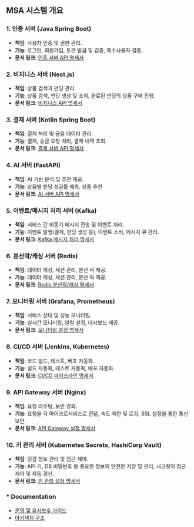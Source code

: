 
## MSA 시스템 개요

### 1. 인증 서버 (Java Spring Boot)
- **책임**: 사용자 인증 및 권한 관리.
- **기능**: 로그인, 회원가입, 토큰 발급 및 검증, 특수사용자 검증.
- **문서 링크**: [인증 서버 API 명세서](backend%2Fauth_server%2FAPI.md)

### 2. 비지니스 서버 (Nest.js)
- **책임**: 상품 검색과 펀딩 관리.
- **기능**: 상품 검색, 펀딩 생성 및 조회, 완료된 펀딩의 상품 구매 진행.
- **문서 링크**: [비지니스 API 명세서](backend%2Fbusiness_server%2FAPI.md)

### 3. 결제 서버 (Kotlin Spring Boot)
- **책임**: 결제 처리 및 금융 데이터 관리.
- **기능**: 결제, 송금 요청 처리, 결제 내역 조회.
- **문서 링크**: [결제 서버 API 명세서](backend%2Fpayment_server%2FAPI.md)

### 4. AI 서버 (FastAPI)
- **책임**: AI 기반 분석 및 추천 제공.
- **기능**: 상품별 펀딩 성공률 예측, 상품 추천
- **문서 링크**: [AI 서버 API 명세서](backend%2Fai_server%2FAPI.md)

### 5. 이벤트/메시지 처리 서버 (Kafka)
- **책임**: 서비스 간 비동기 메시지 전송 및 이벤트 처리.
- **기능**: 이벤트 발행(결제, 펀딩 생성 등), 이벤트 소비, 메시지 큐 관리.
- **문서 링크**: [Kafka 메시지 처리 명세서](messeging%2FREADME.md)

### 6. 분산락/캐싱 서버 (Redis)
- **책임**: 데이터 캐싱, 세션 관리, 분산 락 제공.
- **기능**: 데이터 캐싱, 세션 관리, 분산 락 제공.
- **문서 링크**: [Redis 분산락/캐싱 명세서](redis_server%2FREADME.md)

### 7. 모니터링 서버 (Grafana, Prometheus)
- **책임**: 서비스 상태 및 성능 모니터링.
- **기능**: 실시간 모니터링, 알림 설정, 대시보드 제공.
- **문서 링크**: [모니터링 설정 명세서](monitoring%2FREADME.md)

### 8. CI/CD 서버 (Jenkins, Kubernetes)
- **책임**: 코드 빌드, 테스트, 배포 자동화.
- **기능**: 빌드 자동화, 테스트 자동화, 배포 자동화.
- **문서 링크**: [CI/CD 파이프라인 명세서](devops%2FREADME.md)

### 9. API Gateway 서버 (Nginx)
- **책임**: 요청 라우팅, 보안 강화.
- **기능**: 요청을 각 마이크로서비스로 전달, 속도 제한 및 로깅, SSL 설정을 통한 통신 보안.
- **문서 링크**: [API Gateway 설정 명세서](api_gateway%2FREADME.md)

### 10. 키 관리 서버 (Kubernetes Secrets, HashiCorp Vault)
- **책임**: 민감 정보 관리 및 접근 제어.
- **기능**: API 키, DB 비밀번호 등 중요한 정보의 안전한 저장 및 관리, 시크릿의 접근 제어 및 자동 갱신.
- **문서 링크**: [키 관리 설정 명세서](secrets%2FREADME.md)

### * Documentation
- [운영 및 유지보수 가이드](./docs/operations-guide.md)
- [아키텍처 구조](./docs/msa_project.png)